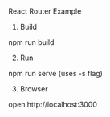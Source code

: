 #

React Router Example

1. Build

npm run build 

2. Run

npm run serve (uses -s flag)

3. Browser

open http://localhost:3000